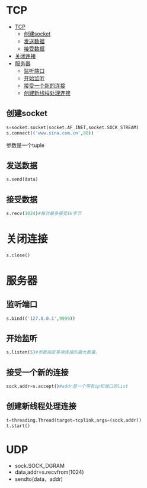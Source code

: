 # TCP
<!-- TOC -->

- [TCP](#tcp)
    - [创建socket](#创建socket)
    - [发送数据](#发送数据)
    - [接受数据](#接受数据)
- [关闭连接](#关闭连接)
- [服务器](#服务器)
    - [监听端口](#监听端口)
    - [开始监听](#开始监听)
    - [接受一个新的连接](#接受一个新的连接)
    - [创建新线程处理连接](#创建新线程处理连接)

<!-- /TOC -->
## 创建socket ##

```python
s=socket.socket(socket.AF_INET,socket.SOCK_STREAM)
s.connect(('www.sina.com.cn',80))
```
参数是一个tuple

## 发送数据

```python
s.send(data)
```
## 接受数据

```python
s.recv(1024)#每次最多接受1k字节
```
# 关闭连接

```python
s.close()
```

# 服务器

## 监听端口

```python
s.bind(('127.0.0.1',9999))
```

## 开始监听
 
```python
s.listen(5)#参数指定等待连接的最大数量。
```
## 接受一个新的连接

```python
sock,addr=s.accept()#addr是一个带有ip和端口的list
```

## 创建新线程处理连接

```python
t=threading.Thread(target=tcplink,args=(sock,addr))
t.start()
```


# UDP

- sock.SOCK_DGRAM
- data,addr=s.recvfrom(1024)
- sendto(data，addr)

